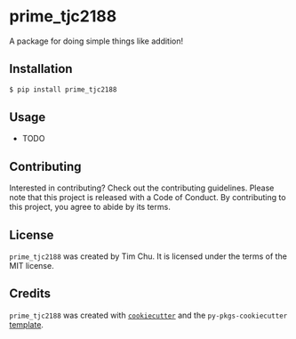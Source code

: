 # prime_tjc2188

A package for doing simple things like addition!

## Installation

```bash
$ pip install prime_tjc2188
```

## Usage

- TODO

## Contributing

Interested in contributing? Check out the contributing guidelines. Please note that this project is released with a Code of Conduct. By contributing to this project, you agree to abide by its terms.

## License

`prime_tjc2188` was created by Tim Chu. It is licensed under the terms of the MIT license.

## Credits

`prime_tjc2188` was created with [`cookiecutter`](https://cookiecutter.readthedocs.io/en/latest/) and the `py-pkgs-cookiecutter` [template](https://github.com/py-pkgs/py-pkgs-cookiecutter).
